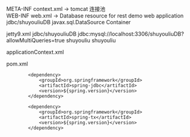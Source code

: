 META-INF
	context.xml -> tomcat 连接池
	<Context>
  	<Resource
	   name="jdbc/shuyouliuDB"
	   auth="Container"
	   type="javax.sql.DataSource"
	   factory="org.apache.tomcat.jdbc.pool.DataSourceFactory"
	   initialSize="5"
	   maxActive="55"
	   maxIdle="21"
	   minIdle="13"
	   timeBetweenEvictionRunsMillis="34000"
	   minEvictableIdleTimeMillis="55000"
	   validationQuery="SELECT 1"
	   validationInterval="34"
	   testOnBorrow="true"
	   removeAbandoned="true"
	   removeAbandonedTimeout="233"
	   username="shuyouliu"
	   password="shuyouliu"
	   driverClassName="com.mysql.jdbc.Driver"
	   url="jdbc:mysql://localhost:3306/shuyouliudb?allowMultiQueries=true"
   />  
</Context>
WEB-INF
	web.xml ->
	<resource-ref>
        <description>Database resource for rest demo web application </description>
        <res-ref-name>jdbc/shuyouliuDB</res-ref-name>
        <res-type>javax.sql.DataSource</res-type>
        <res-auth>Container</res-auth>
    </resource-ref>	
    
jetty9.xml
	<Configure class="org.eclipse.jetty.webapp.WebAppContext">
	   <New id="DSTest" class="org.eclipse.jetty.plus.jndi.Resource">
	     <Arg></Arg>
	     <Arg>jdbc/shuyouliuDB</Arg>
	     <Arg>
	        <New class="com.mysql.jdbc.jdbc2.optional.MysqlConnectionPoolDataSource">
	           <Set name="Url">jdbc:mysql://localhost:3306/shuyouliuDB?allowMultiQueries=true</Set>
	           <Set name="User">shuyouliu</Set>
	           <Set name="Password">shuyouliu</Set>
	        </New>
	     </Arg>
	    </New> 
	</Configure>
    
applicationContext.xml
	<import resource="daoBean.xml"/>
	

pom.xml

			<dependency>
				<groupId>org.springframework</groupId>
				<artifactId>spring-jdbc</artifactId>
				<version>${spring.version}</version>
			</dependency>

			<dependency>
				<groupId>org.springframework</groupId>
				<artifactId>spring-tx</artifactId>
				<version>${spring.version}</version>
			</dependency>



    